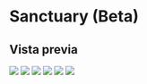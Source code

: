 # Sanctuary (Beta)

## Vista previa
<img src="https://github.com/user-attachments/assets/39ea00ed-49d7-4161-b045-a068f9e9f070">
<img src="https://github.com/user-attachments/assets/5e235bc0-246f-42b3-a85e-868d323153da">
<img src="https://github.com/user-attachments/assets/5d3c8aca-416b-439b-9d40-df441b717852">
<img src="https://github.com/user-attachments/assets/7b702fc2-e0ae-4875-aa82-2aa498dab467">
<img src="https://github.com/user-attachments/assets/9e62a758-e255-4982-80ac-e25c3d4da057">
<img src="https://github.com/user-attachments/assets/b586414f-8dce-431d-a75b-878ff7f447d5">
